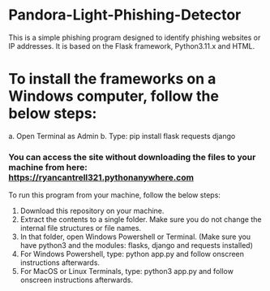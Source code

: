 # Pandora-Light-Phishing-Detector
This is a simple phishing program designed to identify phishing websites or IP addresses. It is based on the Flask framework, Python3.11.x and HTML.


# To install the frameworks on a Windows computer, follow the below steps:

a. Open Terminal as Admin
b. Type: pip install flask requests django


### You can access the site without downloading the files to your machine from here: https://ryancantrell321.pythonanywhere.com

To run this program from your machine, follow the below steps:

1. Download this repository on your machine.
2. Extract the contents to a single folder. Make sure you do not change the internal file structures or file names.
3. In that folder, open Windows Powershell or Terminal. (Make sure you have python3 and the modules: flasks, django and requests installed)
4. For Windows Powershell, type: python app.py and follow onscreen instructions afterwards.
5. For MacOS or Linux Terminals, type: python3 app.py and follow onscreen instructions afterwards.


